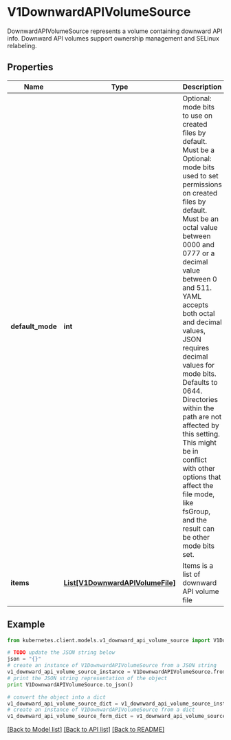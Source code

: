 # V1DownwardAPIVolumeSource

DownwardAPIVolumeSource represents a volume containing downward API info. Downward API volumes support ownership management and SELinux relabeling.

## Properties

Name | Type | Description | Notes
------------ | ------------- | ------------- | -------------
**default_mode** | **int** | Optional: mode bits to use on created files by default. Must be a Optional: mode bits used to set permissions on created files by default. Must be an octal value between 0000 and 0777 or a decimal value between 0 and 511. YAML accepts both octal and decimal values, JSON requires decimal values for mode bits. Defaults to 0644. Directories within the path are not affected by this setting. This might be in conflict with other options that affect the file mode, like fsGroup, and the result can be other mode bits set. | [optional] 
**items** | [**List[V1DownwardAPIVolumeFile]**](V1DownwardAPIVolumeFile.md) | Items is a list of downward API volume file | [optional] 

## Example

```python
from kubernetes.client.models.v1_downward_api_volume_source import V1DownwardAPIVolumeSource

# TODO update the JSON string below
json = "{}"
# create an instance of V1DownwardAPIVolumeSource from a JSON string
v1_downward_api_volume_source_instance = V1DownwardAPIVolumeSource.from_json(json)
# print the JSON string representation of the object
print V1DownwardAPIVolumeSource.to_json()

# convert the object into a dict
v1_downward_api_volume_source_dict = v1_downward_api_volume_source_instance.to_dict()
# create an instance of V1DownwardAPIVolumeSource from a dict
v1_downward_api_volume_source_form_dict = v1_downward_api_volume_source.from_dict(v1_downward_api_volume_source_dict)
```
[[Back to Model list]](../README.md#documentation-for-models) [[Back to API list]](../README.md#documentation-for-api-endpoints) [[Back to README]](../README.md)


